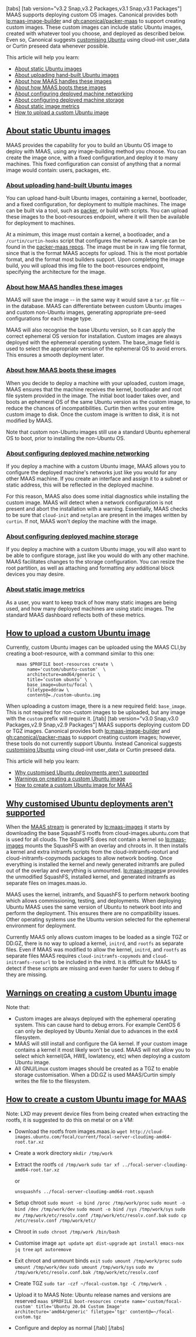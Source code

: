 <!-- "How to create a custom Ubuntu image" -->
[tabs]
[tab version="v3.2 Snap,v3.2 Packages,v3.1 Snap,v3.1 Packages"]
MAAS supports deploying custom OS images.  Canonical provides both [lp:maas-image-builder](https://launchpad.net/maas-image-builder) and [gh:canonical/packer-maas](https://github.com/canonical/packer-maas) to support creating custom images. These custom images can include static Ubuntu images, created with whatever tool you choose, and deployed as described below. Even so, Canonical suggests [customising Ubuntu](/t/-/5108) using cloud-init user_data or Curtin preseed data whenever possible.

This article will help you learn:

- [About static Ubuntu images](#heading--about-static-ubuntu-images)
- [About uploading hand-built Ubuntu images](#heading--about-uploading-hand-built-ubuntu-images)
- [About how MAAS handles these images](#heading--about-how-maas-handles-these-images)
- [About how MAAS boots these images](#heading--about-how-maas-boots-these-images)
- [About configuring deployed machine networking](#heading--about-configuring-deployed-machine-networking)
- [About configuring deployed machine storage](#heading--about-configuring-deployed-machine-storage)
- [About static image metrics](#heading--about-static-image-metrics)
- [How to upload a custom Ubuntu image](#heading--how-to-upload-a-custom-ubuntu-image)

<a href="#heading--about-static-ubuntu-images"><h2 id="about-static-ubuntu-images">About static Ubuntu images</h2></a>

MAAS provides the capability for you to build an Ubuntu OS image to deploy with MAAS, using any image-building method you choose.  You can create the image once, with a fixed configuration,and deploy it to many machines.  This fixed configuration can consist of anything that a normal image would contain: users, packages, etc.

<a href="#heading--about-uploading-hand-built-ubuntu-images"><h3 id="about-uploading-hand-built-ubuntu-images">About uploading hand-built Ubuntu images</h3></a>

You can upload hand-built Ubuntu images, containing a kernel, bootloader, and a fixed configuration, for deployment to multiple machines.  The image can be built via a tool, such as [packer](https://github.com/canonical/packer-maas), or build with scripts. You can upload these images to the boot-resources endpoint, where it will then be available for deployment to machines.

At a minimum, this image must contain a kernel, a bootloader, and a `/curtin/curtin-hooks` script that configures the network. A sample can be found in the [packer-maas repos](https://github.com/canonical/packer-maas/tree/master/ubuntu/scripts). The image must be in raw img file format, since that is the format MAAS accepts for upload.  This is the most portable format, and the format most builders support. Upon completing the image build, you will upload this img file to the boot-resources endpoint, specifying the architecture for the image.

<a href="#heading--about-how-maas-handles-these-images"><h3 id="about-how-maas-handles-these-images">About how MAAS handles these images</h3></a>

MAAS will save the image -- in the same way it would save a `tar.gz` file -- in the database.  MAAS can differentiate between custom Ubuntu images and custom non-Ubuntu images, generating appropriate pre-seed configurations for each image type.

MAAS will also recognise the base Ubuntu version, so it can apply the correct ephemeral OS version for installation.  Custom images are always deployed with the ephemeral operating system. The base_image field is used to select the appropriate version of the ephemeral OS to avoid errors. This ensures a smooth deployment later.

<a href="#heading--about-how-maas-boots-these-images"><h3 id="about-how-maas-boots-these-images">About how MAAS boots these images</h3></a>

When you decide to deploy a machine with your uploaded, custom image, MAAS ensures that the machine receives the kernel, bootloader and root file system provided in the image. The initial boot loader takes over, and boots an ephemeral OS of the same Ubuntu version as the custom image, to reduce the chances of incompatibilities.  Curtin then writes your entire custom image to disk.  Once the custom image is written to disk, it is not modified by MAAS.

Note that custom non-Ubuntu images still use a standard Ubuntu ephemeral OS to boot, prior to installing the non-Ubuntu OS.

<a href="#heading--about-configuring-deployed-machine-networking"><h3 id="about-configuring-deployed-machine-networking">About configuring deployed machine networking</h3></a>

If you deploy a machine with a custom Ubuntu image, MAAS allows you to configure the deployed machine's networks just like you would for any other MAAS machine.  If you create an interface and assign it to a subnet or static address, this will be reflected in the deployed machine.

For this reason, MAAS also does some initial diagnostics while installing the custom image.  MAAS will detect when a network configuration is not present and abort the installation with a warning.  Essentially, MAAS checks to be sure that `cloud-init` and `netplan` are present in the images written by `curtin`.  If not, MAAS won't deploy the machine with the image.

<a href="#heading--about-configuring-deployed-machine-storage"><h3 id="about-configuring-deployed-machine-storage">About configuring deployed machine storage</h3></a>

If you deploy a machine with a custom Ubuntu image, you will also want to be able to configure storage, just like you would do with any other machine.  MAAS facilitates changes to the storage configuration.  You can resize the root partition, as well as attaching and formatting any additional block devices you may desire.

<a href="#heading--about-static-image-metrics"><h3 id="about-static-image-metrics">About static image metrics</h3></a>

As a user, you want to keep track of how many static images are being used, and how many deployed machines are using static images.  The standard MAAS dashboard reflects both of these metrics.

<a href="#heading--how-to-upload-a-custom-ubuntu-image"><h2 id="how-to-upload-a-custom-ubuntu-image">How to upload a custom Ubuntu image</h2></a>

Currently, custom Ubuntu images can be uploaded using the MAAS CLI,by creating a boot-resource, with a command similar to this one:

```nohighlight                                                                                                        	 
	maas $PROFILE boot-resources create \
        name='custom/ubuntu-custom'  \
        architecture=amd64/generic \
        title=’custom ubuntu’ \
        base_image=ubuntu/focal \
        filetype=ddraw \
        content@=./custom-ubuntu.img
 ```	 

When uploading a custom image, there is a new required field: `base_image`. This is not required for non-custom images to be uploaded, but any image with the `custom` prefix will require it.
[/tab]
[tab version="v3.0 Snap,v3.0 Packages,v2.9 Snap,v2.9 Packages"]
MAAS supports deploying custom DD or TGZ images. Canonical provides both [lp:maas-image-builder](https://launchpad.net/maas-image-builder) and [gh:canonical/packer-maas](https://github.com/canonical/packer-maas) to support creating custom images; however, these tools do not currently support Ubuntu. Instead Canonical suggests [customising Ubuntu](/t/5108) using cloud-init user_data or Curtin preseed data.

This article will help you learn:

- [Why customised Ubuntu deployments aren't supported](#heading--why-customised-ubuntu-deployments-arent-supported)
- [Warnings on creating a custom Ubuntu image](#heading--warnings-on-creating-a-custom-ubuntu-image)
- [How to create a custom Ubuntu image for MAAS](#heading--how-to-create-a-custom-ubuntu-image-for-maas)

<a href="#heading--why-customised-ubuntu-deployments-arent-supported"><h2 id="why-customised-ubuntu-deployments-arent-supported">Why customised Ubuntu deployments aren't supported</h2></a>

When the [MAAS stream](https://images.maas.io/ephemeral-v3/stable/) is generated by [lp:maas-images](https://launchpad.net/maas-images) it starts by downloading the base SquashFS rootfs from cloud-images.ubuntu.com that is used for all clouds. The SquashFS does not contain a kernel so [lp:maas-images](https://launchpad.net/maas-images) mounts the SquashFS with an overlay and chroots in. It then  installs a kernel and extra initramfs scripts from the cloud-initramfs-rooturl and cloud-initramfs-copymods packages to allow network booting. Once everything is installed the kernel and newly generated initramfs are pulled out of the overlay and everything is unmounted. [lp:maas-images](https://launchpad.net/maas-images)w provides the unmodified SquashFS, installed kernel, and generated initramfs as separate files on images.maas.io.

MAAS uses the kernel, initramfs, and SquashFS to perform network booting which allows commissioning, testing, and deployments. When deploying Ubuntu MAAS uses the same version of Ubuntu to network boot into and perform the deployment. This ensures there are no compatibility issues. Other operating systems use the Ubuntu version selected for the ephemeral environment for deployment.

Currently MAAS only allows custom images to be loaded as a single TGZ or DD.GZ, there is no way to upload a kernel, `initrd`, and `rootfs` as separate files. Even if MAAS was modified to allow the kernel, `initrd`, and `rootfs` as separate files MAAS requires `cloud-initramfs-copymods` and `cloud-initramfs-rooturl` to be included in the initrd. It is difficult for MAAS to detect if these scripts are missing and even harder for users to debug if they are missing.

<a href="#heading--warnings-on-creating-a-custom-ubuntu-image"><h2 id="warnings-on-creating-a-custom-ubuntu-image">Warnings on creating a custom Ubuntu image</h2></a>

Note that:

- Custom images are always deployed with the ephemeral operating system. This can cause hard to debug errors. For example CentOS 6 can only be deployed by Ubuntu Xenial due to advances in the ext4 filesystem.
- MAAS will still install and configure the GA kernel. If your custom image contains a kernel it most likely won't be used. MAAS will not allow you to select which kernel(GA, HWE, lowlatency, etc) when deploying a custom Ubuntu image.
- All GNU/Linux custom images should be created as a TGZ to enable storage customisation. When a DD.GZ is used MAAS/Curtin simply writes the file to the filesystem.

<a href="#heading--how-to-create-a-custom-ubuntu-image-for-maas"><h2 id="how-to-create-a-custom-ubuntu-image-for-maas">How to create a custom Ubuntu image for MAAS</h2></a>

Note: LXD may prevent device files from being created when extracting the rootfs, it is suggested to do this on metal or on a VM:

- Download the rootfs from images.maas.io
    `wget http://cloud-images.ubuntu.com/focal/current/focal-server-cloudimg-amd64-root.tar.xz`
- Create a work directory
    `mkdir /tmp/work`
- Extract the rootfs
    `cd /tmp/work`
    `sudo tar xf ../focal-server-cloudimg-amd64-root.tar.xz`

    or

   `unsquashfs ../focal-server-cloudimg-amd64-root.squash`
- Setup chroot
   `sudo mount -o bind /proc /tmp/work/proc`
   `sudo mount -o bind /dev /tmp/work/dev`
   `sudo mount -o bind /sys /tmp/work/sys`
   `sudo mv /tmp/work/etc/resolv.conf /tmp/work/etc/resolv.conf.bak`
   `sudo cp /etc/resolv.conf /tmp/work/etc/`
- Chroot in
    `sudo chroot /tmp/work /bin/bash`
- Customise image
    `apt update`
    `apt dist-upgrade`
   `apt install emacs-nox jq tree`
    `apt autoremove`
- Exit chroot and unmount binds
  `exit`
   `sudo umount /tmp/work/proc`
   `sudo umount /tmp/work/dev`
   `sudo umount /tmp/work/sys`
   `sudo mv /tmp/work/etc/resolv.conf.bak /tmp/work/etc/resolv.conf`
- Create TGZ
   `sudo tar -czf ~/focal-custom.tgz -C /tmp/work .`
- Upload it to MAAS
    Note: Ubuntu release names and versions are reserved
    `maas $PROFILE boot-resources create name='custom/focal-custom' title='Ubuntu 20.04 Custom Image' architecture='amd64/generic' filetype='tgz' content@=~/focal-custom.tgz`
- Configure and deploy as normal
[/tab]
[/tabs]